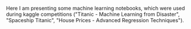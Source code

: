 Here I am presenting some machine learning notebooks, which were used during kaggle competitions 
("Titanic - Machine Learning from Disaster", "Spaceship Titanic", "House Prices - Advanced Regression Techniques").
